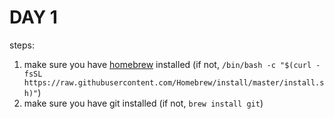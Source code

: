 # DAY 1

steps:
1. make sure you have [homebrew](https://brew.sh/) installed (if not, `/bin/bash -c "$(curl -fsSL https://raw.githubusercontent.com/Homebrew/install/master/install.sh)"`)
2. make sure you have git installed (if not, `brew install git`)
